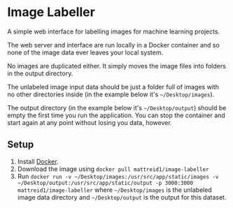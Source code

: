 # Image Labeller
A simple web interface for labelling images for machine learning projects.

The web server and interface are run locally in a Docker container and so none of the image data ever leaves your local system.

No images are duplicated either. It simply moves the image files into folders in the output directory.

The unlabeled image input data should be just a folder full of images with no other directories inside (in the example below it's `~/Desktop/images`).

The output directory (in the example below it's `~/Desktop/output`) should be empty the first time you run the application. You can stop the container and start again at any point without losing you data, however.

## Setup
1. Install [Docker](https://docs.docker.com/engine/install/).
2. Download the image using `docker pull mattreid1/image-labeller`
3. Run `docker run -v ~/Desktop/images:/usr/src/app/static/images -v ~/Desktop/output:/usr/src/app/static/output -p 3000:3000 mattreid1/image-labeller` where `~/Desktop/images` is the unlabeled image data directory and `~/Desktop/output` is the output for this dataset.